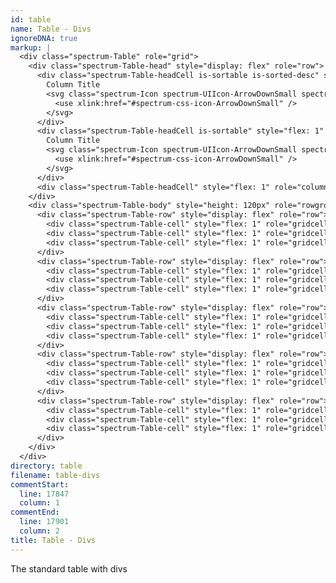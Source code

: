 ```yaml
---
id: table
name: Table - Divs
ignoreDNA: true
markup: |
  <div class="spectrum-Table" role="grid">
    <div class="spectrum-Table-head" style="display: flex" role="row">
      <div class="spectrum-Table-headCell is-sortable is-sorted-desc" style="flex: 1" role="columnheader" aria-sort="descending" tabindex="0">
        Column Title
        <svg class="spectrum-Icon spectrum-UIIcon-ArrowDownSmall spectrum-Table-sortedIcon" focusable="false" aria-hidden="true">
          <use xlink:href="#spectrum-css-icon-ArrowDownSmall" />
        </svg>
      </div>
      <div class="spectrum-Table-headCell is-sortable" style="flex: 1" role="columnheader" aria-sort="none">
        Column Title
        <svg class="spectrum-Icon spectrum-UIIcon-ArrowDownSmall spectrum-Table-sortedIcon" focusable="false" aria-hidden="true">
          <use xlink:href="#spectrum-css-icon-ArrowDownSmall" />
        </svg>
      </div>
      <div class="spectrum-Table-headCell" style="flex: 1" role="columnheader">Column Title</div>
    </div>
    <div class="spectrum-Table-body" style="height: 120px" role="rowgroup">
      <div class="spectrum-Table-row" style="display: flex" role="row">
        <div class="spectrum-Table-cell" style="flex: 1" role="gridcell" tabindex="0">Row Item Alpha</div>
        <div class="spectrum-Table-cell" style="flex: 1" role="gridcell" tabindex="0">Row Item Alpha</div>
        <div class="spectrum-Table-cell" style="flex: 1" role="gridcell" tabindex="0">Row Item Alpha</div>
      </div>
      <div class="spectrum-Table-row" style="display: flex" role="row">
        <div class="spectrum-Table-cell" style="flex: 1" role="gridcell" tabindex="0">Row Item Bravo</div>
        <div class="spectrum-Table-cell" style="flex: 1" role="gridcell" tabindex="0">Row Item Bravo</div>
        <div class="spectrum-Table-cell" style="flex: 1" role="gridcell" tabindex="0">Row Item Bravo</div>
      </div>
      <div class="spectrum-Table-row" style="display: flex" role="row">
        <div class="spectrum-Table-cell" style="flex: 1" role="gridcell" tabindex="0">Row Item Charlie</div>
        <div class="spectrum-Table-cell" style="flex: 1" role="gridcell" tabindex="0">Row Item Charlie</div>
        <div class="spectrum-Table-cell" style="flex: 1" role="gridcell" tabindex="0">Row Item Charlie</div>
      </div>
      <div class="spectrum-Table-row" style="display: flex" role="row">
        <div class="spectrum-Table-cell" style="flex: 1" role="gridcell" tabindex="0">Row Item Delta</div>
        <div class="spectrum-Table-cell" style="flex: 1" role="gridcell" tabindex="0">Row Item Delta</div>
        <div class="spectrum-Table-cell" style="flex: 1" role="gridcell" tabindex="0">Row Item Delta</div>
      </div>
      <div class="spectrum-Table-row" style="display: flex" role="row">
        <div class="spectrum-Table-cell" style="flex: 1" role="gridcell" tabindex="0">Row Item Echo</div>
        <div class="spectrum-Table-cell" style="flex: 1" role="gridcell" tabindex="0">Row Item Echo</div>
        <div class="spectrum-Table-cell" style="flex: 1" role="gridcell" tabindex="0">Row Item Echo</div>
      </div>
    </div>
  </div>
directory: table
filename: table-divs
commentStart:
  line: 17847
  column: 1
commentEnd:
  line: 17901
  column: 2
title: Table - Divs
---
```

The standard table with divs